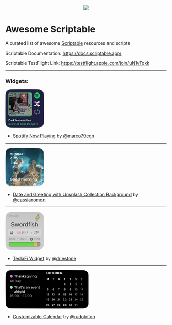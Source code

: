 <p align="center">
    <a href="https://www.scriptable.app/">
        <img width=120" src="images/scriptable.png">
    </a>
</p>


# Awesome Scriptable

A curated list of awesome [Scriptable](https://docs.scriptable.app/) resources and scripts

Scriptable Documentation: https://docs.scriptable.app/

Scriptable TestFlight Link: https://testflight.apple.com/join/uN1vTqxk

---

### Widgets:

<img src="images/spotify_now_playing.png" width="120"/>

- [Spotify Now Playing](https://gist.github.com/marco79cgn/79a6a265d978dc22cc2a12058b24e02b) by [@marco79cgn](https://github.com/marco79cgn)  
***

<img src="images/date_and_greeting.png" width="120"/>

- [Date and Greeting with Unsplash Collection Background](https://gist.github.com/cassianomon/efffbe09d20013986cd4ffc0f362a3e2) by [@cassianomon](https://github.com/cassianomon)  

***

<img src="images/TeslaFi.png" width="120"/>

- [TeslaFi Widget](https://github.com/DrieStone/TeslaFi-Widget) by [@driestone](https://github.com/driestone)  


***

<img src="images/custom_calendar.png" height="120"/>

- [Customizable Calendar](https://gist.github.com/rudotriton/b51d227c3d1d9cb497829ae45583224f) by [@rudotriton](https://github.com/rudotriton)
